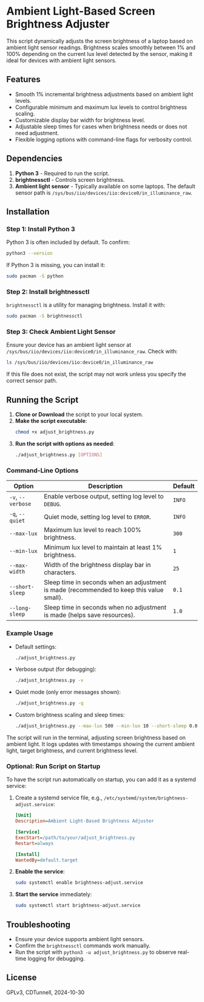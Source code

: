 # Ambient Light-Based Screen Brightness Adjuster

This script dynamically adjusts the screen brightness of a laptop based on ambient light sensor readings. Brightness scales smoothly between 1% and 100% depending on the current lux level detected by the sensor, making it ideal for devices with ambient light sensors.

## Features
- Smooth 1% incremental brightness adjustments based on ambient light levels.
- Configurable minimum and maximum lux levels to control brightness scaling.
- Customizable display bar width for brightness level.
- Adjustable sleep times for cases when brightness needs or does not need adjustment.
- Flexible logging options with command-line flags for verbosity control.

## Dependencies
1. **Python 3** - Required to run the script.
2. **brightnessctl** - Controls screen brightness.
3. **Ambient light sensor** - Typically available on some laptops. The default sensor path is `/sys/bus/iio/devices/iio:device0/in_illuminance_raw`.

## Installation

### Step 1: Install Python 3
Python 3 is often included by default. To confirm:
```bash
python3 --version
```
If Python 3 is missing, you can install it:
```bash
sudo pacman -S python
```

### Step 2: Install brightnessctl
`brightnessctl` is a utility for managing brightness. Install it with:
```bash
sudo pacman -S brightnessctl
```

### Step 3: Check Ambient Light Sensor
Ensure your device has an ambient light sensor at `/sys/bus/iio/devices/iio:device0/in_illuminance_raw`. Check with:
```bash
ls /sys/bus/iio/devices/iio:device0/in_illuminance_raw
```
If this file does not exist, the script may not work unless you specify the correct sensor path.

## Running the Script

1. **Clone or Download** the script to your local system.
2. **Make the script executable**:
   ```bash
   chmod +x adjust_brightness.py
   ```
3. **Run the script with options as needed**:
   ```bash
   ./adjust_brightness.py [OPTIONS]
   ```

### Command-Line Options

| Option            | Description                                                                                     | Default |
|-------------------|-------------------------------------------------------------------------------------------------|---------|
| `-v`, `--verbose` | Enable verbose output, setting log level to `DEBUG`.                                            | `INFO`  |
| `-q`, `--quiet`   | Quiet mode, setting log level to `ERROR`.                                                       | `INFO`  |
| `--max-lux`       | Maximum lux level to reach 100% brightness.                                                     | `300`   |
| `--min-lux`       | Minimum lux level to maintain at least 1% brightness.                                           | `1`     |
| `--max-width`     | Width of the brightness display bar in characters.                                              | `25`    |
| `--short-sleep`   | Sleep time in seconds when an adjustment is made (recommended to keep this value small).        | `0.1`   |
| `--long-sleep`    | Sleep time in seconds when no adjustment is made (helps save resources).                        | `1.0`   |

### Example Usage

- Default settings:
  ```bash
  ./adjust_brightness.py
  ```
- Verbose output (for debugging):
  ```bash
  ./adjust_brightness.py -v
  ```
- Quiet mode (only error messages shown):
  ```bash
  ./adjust_brightness.py -q
  ```
- Custom brightness scaling and sleep times:
  ```bash
  ./adjust_brightness.py --max-lux 500 --min-lux 10 --short-sleep 0.05 --long-sleep 2
  ```

The script will run in the terminal, adjusting screen brightness based on ambient light. It logs updates with timestamps showing the current ambient light, target brightness, and current brightness level.

### Optional: Run Script on Startup
To have the script run automatically on startup, you can add it as a systemd service:
1. Create a systemd service file, e.g., `/etc/systemd/system/brightness-adjust.service`:
   ```ini
   [Unit]
   Description=Ambient Light-Based Brightness Adjuster

   [Service]
   ExecStart=/path/to/your/adjust_brightness.py
   Restart=always

   [Install]
   WantedBy=default.target
   ```
2. **Enable the service**:
   ```bash
   sudo systemctl enable brightness-adjust.service
   ```
3. **Start the service** immediately:
   ```bash
   sudo systemctl start brightness-adjust.service
   ```

## Troubleshooting
- Ensure your device supports ambient light sensors.
- Confirm the `brightnessctl` commands work manually.
- Run the script with `python3 -u adjust_brightness.py` to observe real-time logging for debugging.

## License
GPLv3, CDTunnell, 2024-10-30
